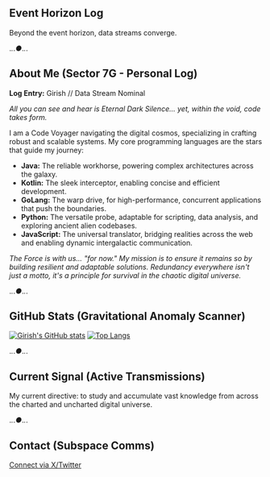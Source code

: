 ## Event Horizon Log

Beyond the event horizon, data streams converge.

._._._●_._._.

## About Me (Sector 7G - Personal Log)

**Log Entry:** Girish // Data Stream Nominal

*All you can see and hear is Eternal Dark Silence... yet, within the void, code takes form.*

I am a Code Voyager navigating the digital cosmos, specializing in crafting robust and scalable systems. My core programming languages are the stars that guide my journey:

*   **Java:** The reliable workhorse, powering complex architectures across the galaxy.
*   **Kotlin:** The sleek interceptor, enabling concise and efficient development.
*   **GoLang:** The warp drive, for high-performance, concurrent applications that push the boundaries.
*   **Python:** The versatile probe, adaptable for scripting, data analysis, and exploring ancient alien codebases.
*   **JavaScript:** The universal translator, bridging realities across the web and enabling dynamic intergalactic communication.

*The Force is with us... "for now." My mission is to ensure it remains so by building resilient and adaptable solutions. Redundancy everywhere isn't just a motto, it's a principle for survival in the chaotic digital universe.*

._._._●_._._.

## GitHub Stats (Gravitational Anomaly Scanner)

[![Girish's GitHub stats](https://github-readme-stats.vercel.app/api?username=giri-sh&show_icons=true&theme=tokyonight)](https://github.com/anuraghazra/github-readme-stats)
[![Top Langs](https://github-readme-stats.vercel.app/api/top-langs/?username=giri-sh&layout=compact&theme=tokyonight)](https://github.com/anuraghazra/github-readme-stats)

._._._●_._._.

## Current Signal (Active Transmissions)
My current directive: to study and accumulate vast knowledge from across the charted and uncharted digital universe.

._._._●_._._.

## Contact (Subspace Comms)
[Connect via X/Twitter](https://x.com/girish_sortur)
